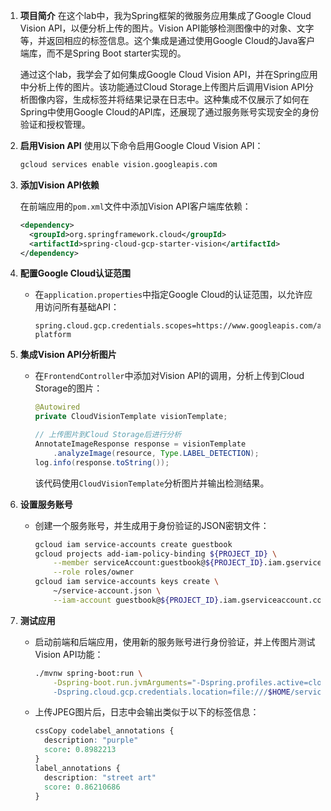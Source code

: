 1. **项目简介**
   在这个lab中，我为Spring框架的微服务应用集成了Google Cloud Vision API，以便分析上传的图片。Vision API能够检测图像中的对象、文字等，并返回相应的标签信息。这个集成是通过使用Google Cloud的Java客户端库，而不是Spring Boot starter实现的。

   通过这个lab，我学会了如何集成Google Cloud Vision API，并在Spring应用中分析上传的图片。该功能通过Cloud Storage上传图片后调用Vision API分析图像内容，生成标签并将结果记录在日志中。这种集成不仅展示了如何在Spring中使用Google Cloud的API库，还展现了通过服务账号实现安全的身份验证和授权管理。

2. **启用Vision API**
   使用以下命令启用Google Cloud Vision API：

   ```bash
   gcloud services enable vision.googleapis.com
   ```

3. **添加Vision API依赖**

   在前端应用的`pom.xml`文件中添加Vision API客户端库依赖：

   ```xml
   <dependency>
     <groupId>org.springframework.cloud</groupId>
     <artifactId>spring-cloud-gcp-starter-vision</artifactId>
   </dependency>
   ```

4. **配置Google Cloud认证范围**

   - 在`application.properties`中指定Google Cloud的认证范围，以允许应用访问所有基础API：

     ```properties
     spring.cloud.gcp.credentials.scopes=https://www.googleapis.com/auth/cloud-platform
     ```

5. **集成Vision API分析图片**

   - 在`FrontendController`中添加对Vision API的调用，分析上传到Cloud Storage的图片：

     ```java
     @Autowired
     private CloudVisionTemplate visionTemplate;
     
     // 上传图片到Cloud Storage后进行分析
     AnnotateImageResponse response = visionTemplate
         .analyzeImage(resource, Type.LABEL_DETECTION);
     log.info(response.toString());
     ```

     该代码使用`CloudVisionTemplate`分析图片并输出检测结果。

6. **设置服务账号**

   - 创建一个服务账号，并生成用于身份验证的JSON密钥文件：

     ```bash
     gcloud iam service-accounts create guestbook
     gcloud projects add-iam-policy-binding ${PROJECT_ID} \
         --member serviceAccount:guestbook@${PROJECT_ID}.iam.gserviceaccount.com \
         --role roles/owner
     gcloud iam service-accounts keys create \
         ~/service-account.json \
         --iam-account guestbook@${PROJECT_ID}.iam.gserviceaccount.com
     ```

7. **测试应用**

   - 启动前端和后端应用，使用新的服务账号进行身份验证，并上传图片测试Vision API功能：

     ```bash
     ./mvnw spring-boot:run \
         -Dspring-boot.run.jvmArguments="-Dspring.profiles.active=cloud \
         -Dspring.cloud.gcp.credentials.location=file:///$HOME/service-account.json"
     ```

   - 上传JPEG图片后，日志中会输出类似于以下的标签信息：

     ```css
     cssCopy codelabel_annotations {
       description: "purple"
       score: 0.8982213
     }
     label_annotations {
       description: "street art"
       score: 0.86210686
     }
     ```